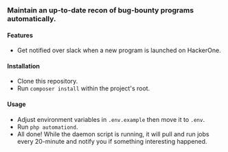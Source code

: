 ### Maintain an up-to-date recon of bug-bounty programs automatically.

#### Features
- Get notified over slack when a new program is launched on HackerOne.

#### Installation
- Clone this repository.
- Run `composer install` within the project's root.

#### Usage
- Adjust environment variables in `.env.example` then move it to `.env`.
- Run `php automationd`.
- All done! While the daemon script is running, it will pull and run jobs every 20-minute and notify you if something interesting happened.
